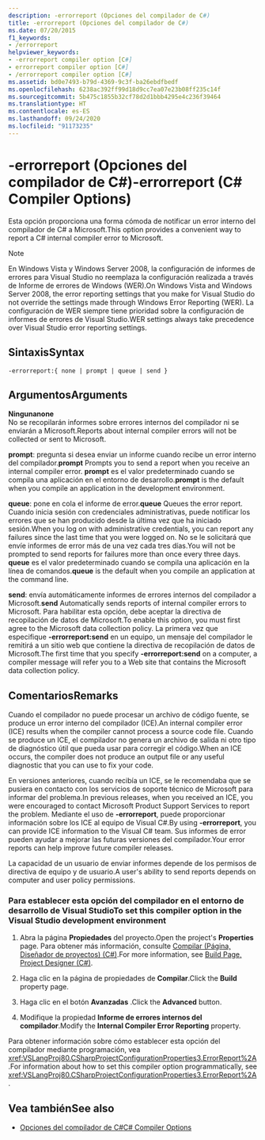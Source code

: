 ```yaml
---
description: -errorreport (Opciones del compilador de C#)
title: -errorreport (Opciones del compilador de C#)
ms.date: 07/20/2015
f1_keywords:
- /errorreport
helpviewer_keywords:
- -errorreport compiler option [C#]
- errorreport compiler option [C#]
- /errorreport compiler option [C#]
ms.assetid: bd0e7493-b79d-4369-9c3f-ba26ebdfbedf
ms.openlocfilehash: 6238ac392ff99d18d9cc7ea07e23b08ff235c14f
ms.sourcegitcommit: 5b475c1855b32cf78d2d1bbb4295e4c236f39464
ms.translationtype: HT
ms.contentlocale: es-ES
ms.lasthandoff: 09/24/2020
ms.locfileid: "91173235"
---
```

# <a name="-errorreport-c-compiler-options"></a><span data-ttu-id="8de20-103">-errorreport (Opciones del compilador de C#)</span><span class="sxs-lookup"><span data-stu-id="8de20-103">-errorreport (C# Compiler Options)</span></span>

<span data-ttu-id="8de20-104">Esta opción proporciona una forma cómoda de notificar un error interno del compilador de C# a Microsoft.</span><span class="sxs-lookup"><span data-stu-id="8de20-104">This option provides a convenient way to report a C# internal compiler error to Microsoft.</span></span>

> [!NOTE]
> <span data-ttu-id="8de20-105">En Windows Vista y Windows Server 2008, la configuración de informes de errores para Visual Studio no reemplaza la configuración realizada a través de Informe de errores de Windows (WER).</span><span class="sxs-lookup"><span data-stu-id="8de20-105">On Windows Vista and Windows Server 2008, the error reporting settings that you make for Visual Studio do not override the settings made through Windows Error Reporting (WER).</span></span> <span data-ttu-id="8de20-106">La configuración de WER siempre tiene prioridad sobre la configuración de informes de errores de Visual Studio.</span><span class="sxs-lookup"><span data-stu-id="8de20-106">WER settings always take precedence over Visual Studio error reporting settings.</span></span>

## <a name="syntax"></a><span data-ttu-id="8de20-107">Sintaxis</span><span class="sxs-lookup"><span data-stu-id="8de20-107">Syntax</span></span>

```console
-errorreport:{ none | prompt | queue | send }
```

## <a name="arguments"></a><span data-ttu-id="8de20-108">Argumentos</span><span class="sxs-lookup"><span data-stu-id="8de20-108">Arguments</span></span>

 <span data-ttu-id="8de20-109">**Ninguna**</span><span class="sxs-lookup"><span data-stu-id="8de20-109">**none**</span></span>  
 <span data-ttu-id="8de20-110">No se recopilarán informes sobre errores internos del compilador ni se enviarán a Microsoft.</span><span class="sxs-lookup"><span data-stu-id="8de20-110">Reports about internal compiler errors will not be collected or sent to Microsoft.</span></span>

 <span data-ttu-id="8de20-111">**prompt**: pregunta si desea enviar un informe cuando recibe un error interno del compilador.</span><span class="sxs-lookup"><span data-stu-id="8de20-111">**prompt** Prompts you to send a report when you receive an internal compiler error.</span></span> <span data-ttu-id="8de20-112">**prompt** es el valor predeterminado cuando se compila una aplicación en el entorno de desarrollo.</span><span class="sxs-lookup"><span data-stu-id="8de20-112">**prompt** is the default when you compile an application in the development environment.</span></span>

 <span data-ttu-id="8de20-113">**queue**: pone en cola el informe de error.</span><span class="sxs-lookup"><span data-stu-id="8de20-113">**queue** Queues the error report.</span></span> <span data-ttu-id="8de20-114">Cuando inicia sesión con credenciales administrativas, puede notificar los errores que se han producido desde la última vez que ha iniciado sesión.</span><span class="sxs-lookup"><span data-stu-id="8de20-114">When you log on with administrative credentials, you can report any failures since the last time that you were logged on.</span></span> <span data-ttu-id="8de20-115">No se le solicitará que envíe informes de error más de una vez cada tres días.</span><span class="sxs-lookup"><span data-stu-id="8de20-115">You will not be prompted to send reports for failures more than once every three days.</span></span> <span data-ttu-id="8de20-116">**queue** es el valor predeterminado cuando se compila una aplicación en la línea de comandos.</span><span class="sxs-lookup"><span data-stu-id="8de20-116">**queue** is the default when you compile an application at the command line.</span></span>

 <span data-ttu-id="8de20-117">**send**: envía automáticamente informes de errores internos del compilador a Microsoft.</span><span class="sxs-lookup"><span data-stu-id="8de20-117">**send** Automatically sends reports of internal compiler errors to Microsoft.</span></span> <span data-ttu-id="8de20-118">Para habilitar esta opción, debe aceptar la directiva de recopilación de datos de Microsoft.</span><span class="sxs-lookup"><span data-stu-id="8de20-118">To enable this option, you must first agree to the Microsoft data collection policy.</span></span> <span data-ttu-id="8de20-119">La primera vez que especifique **-errorreport:send** en un equipo, un mensaje del compilador le remitirá a un sitio web que contiene la directiva de recopilación de datos de Microsoft.</span><span class="sxs-lookup"><span data-stu-id="8de20-119">The first time that you specify **-errorreport:send** on a computer, a compiler message will refer you to a Web site that contains the Microsoft data collection policy.</span></span>

## <a name="remarks"></a><span data-ttu-id="8de20-120">Comentarios</span><span class="sxs-lookup"><span data-stu-id="8de20-120">Remarks</span></span>

 <span data-ttu-id="8de20-121">Cuando el compilador no puede procesar un archivo de código fuente, se produce un error interno del compilador (ICE).</span><span class="sxs-lookup"><span data-stu-id="8de20-121">An internal compiler error (ICE) results when the compiler cannot process a source code file.</span></span> <span data-ttu-id="8de20-122">Cuando se produce un ICE, el compilador no genera un archivo de salida ni otro tipo de diagnóstico útil que pueda usar para corregir el código.</span><span class="sxs-lookup"><span data-stu-id="8de20-122">When an ICE occurs, the compiler does not produce an output file or any useful diagnostic that you can use to fix your code.</span></span>

 <span data-ttu-id="8de20-123">En versiones anteriores, cuando recibía un ICE, se le recomendaba que se pusiera en contacto con los servicios de soporte técnico de Microsoft para informar del problema.</span><span class="sxs-lookup"><span data-stu-id="8de20-123">In previous releases, when you received an ICE, you were encouraged to contact Microsoft Product Support Services to report the problem.</span></span> <span data-ttu-id="8de20-124">Mediante el uso de **-errorreport**, puede proporcionar información sobre los ICE al equipo de Visual C#.</span><span class="sxs-lookup"><span data-stu-id="8de20-124">By using **-errorreport**, you can provide ICE information to the Visual C# team.</span></span> <span data-ttu-id="8de20-125">Sus informes de error pueden ayudar a mejorar las futuras versiones del compilador.</span><span class="sxs-lookup"><span data-stu-id="8de20-125">Your error reports can help improve future compiler releases.</span></span>

 <span data-ttu-id="8de20-126">La capacidad de un usuario de enviar informes depende de los permisos de directiva de equipo y de usuario.</span><span class="sxs-lookup"><span data-stu-id="8de20-126">A user's ability to send reports depends on computer and user policy permissions.</span></span>

### <a name="to-set-this-compiler-option-in-the-visual-studio-development-environment"></a><span data-ttu-id="8de20-127">Para establecer esta opción del compilador en el entorno de desarrollo de Visual Studio</span><span class="sxs-lookup"><span data-stu-id="8de20-127">To set this compiler option in the Visual Studio development environment</span></span>

1. <span data-ttu-id="8de20-128">Abra la página **Propiedades** del proyecto.</span><span class="sxs-lookup"><span data-stu-id="8de20-128">Open the project's **Properties** page.</span></span> <span data-ttu-id="8de20-129">Para obtener más información, consulte [Compilar (Página, Diseñador de proyectos) (C#)](/visualstudio/ide/reference/build-page-project-designer-csharp).</span><span class="sxs-lookup"><span data-stu-id="8de20-129">For more information, see [Build Page, Project Designer (C#)](/visualstudio/ide/reference/build-page-project-designer-csharp).</span></span>

2. <span data-ttu-id="8de20-130">Haga clic en la página de propiedades de **Compilar**.</span><span class="sxs-lookup"><span data-stu-id="8de20-130">Click the **Build** property page.</span></span>

3. <span data-ttu-id="8de20-131">Haga clic en el botón **Avanzadas** .</span><span class="sxs-lookup"><span data-stu-id="8de20-131">Click the **Advanced** button.</span></span>

4. <span data-ttu-id="8de20-132">Modifique la propiedad **Informe de errores internos del compilador**.</span><span class="sxs-lookup"><span data-stu-id="8de20-132">Modify the **Internal Compiler Error Reporting** property.</span></span>

 <span data-ttu-id="8de20-133">Para obtener información sobre cómo establecer esta opción del compilador mediante programación, vea <xref:VSLangProj80.CSharpProjectConfigurationProperties3.ErrorReport%2A>.</span><span class="sxs-lookup"><span data-stu-id="8de20-133">For information about how to set this compiler option programmatically, see <xref:VSLangProj80.CSharpProjectConfigurationProperties3.ErrorReport%2A>.</span></span>

## <a name="see-also"></a><span data-ttu-id="8de20-134">Vea también</span><span class="sxs-lookup"><span data-stu-id="8de20-134">See also</span></span>

- [<span data-ttu-id="8de20-135">Opciones del compilador de C#</span><span class="sxs-lookup"><span data-stu-id="8de20-135">C# Compiler Options</span></span>](./index.md)
